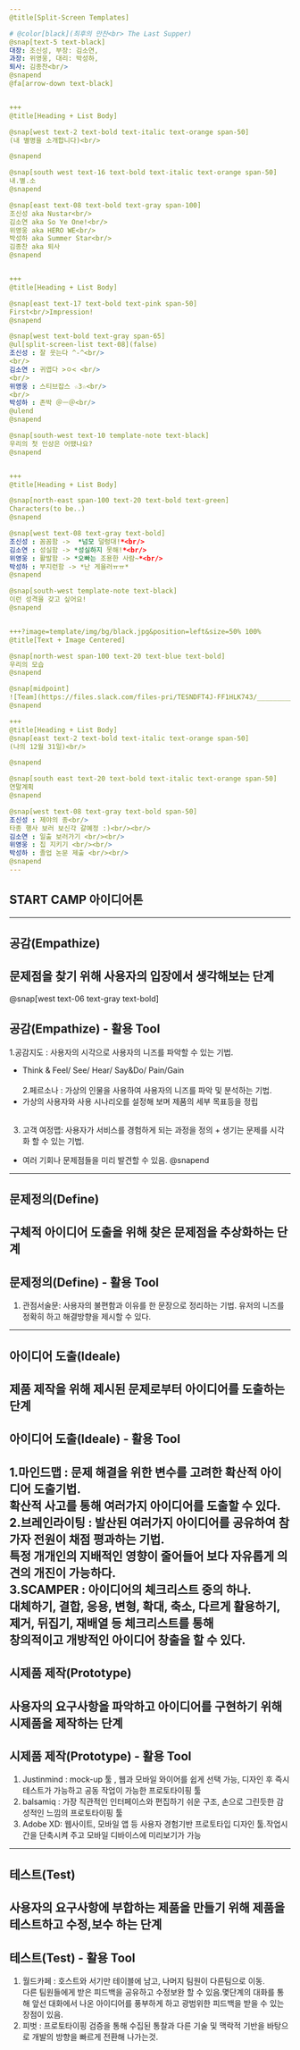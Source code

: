 ```yaml
---
@title[Split-Screen Templates]

# @color[black](최후의 만찬<br> The Last Supper)
@snap[text-5 text-black]
대장: 조신성, 부장: 김소연,  
과장: 위영웅, 대리: 박성하,  
퇴사: 김종찬<br/>  
@snapend
@fa[arrow-down text-black]


+++
@title[Heading + List Body]

@snap[west text-2 text-bold text-italic text-orange span-50]
(내 별명을 소개합니다)<br/>

@snapend

@snap[south west text-16 text-bold text-italic text-orange span-50]
내.별.소
@snapend

@snap[east text-08 text-bold text-gray span-100]
조신성 aka Nustar<br/>  
김소연 aka So Ye One!<br/>  
위영웅 aka HERO WE<br/>  
박성하 aka Summer Star<br/>  
김종찬 aka 퇴사  
@snapend


+++
@title[Heading + List Body]

@snap[east text-17 text-bold text-pink span-50]
First<br/>Impression!
@snapend

@snap[west text-bold text-gray span-65]
@ul[split-screen-list text-08](false)
조신성 : 잘 웃는다 ^-^<br/>
<br/>
김소연 : 귀엽다 >ㅇ< <br/>
<br/>
위영웅 : 스티브잡스 ☆3☆<br/>
<br/>
박성하 : 존박 ＠ㅡ＠<br/>
@ulend
@snapend

@snap[south-west text-10 template-note text-black]
우리의 첫 인상은 어땠나요?
@snapend


+++
@title[Heading + List Body]

@snap[north-east span-100 text-20 text-bold text-green]
Characters(to be..)
@snapend

@snap[west text-08 text-gray text-bold]
조신성 : 꼼꼼함 ->  *넘모 덜렁대!*<br/>  
김소연 : 성실함 -> *성실하지 못해!*<br/>  
위영웅 : 활발함 -> *오빠는 조용한 사람~*<br/>  
박성하 : 부지런함 -> *난 게을러ㅠㅠ* 
@snapend

@snap[south-west template-note text-black]
이런 성격을 갖고 싶어요!
@snapend


+++?image=template/img/bg/black.jpg&position=left&size=50% 100%
@title[Text + Image Centered]

@snap[north-west span-100 text-20 text-blue text-bold]
우리의 모습
@snapend

@snap[midpoint]
![Team](https://files.slack.com/files-pri/TESNDFT4J-FF1HLK743/_____________.jpg "최후의 만찬")
@snapend

+++
@title[Heading + List Body]
@snap[east text-2 text-bold text-italic text-orange span-50]
(나의 12월 31일)<br/>

@snapend

@snap[south east text-20 text-bold text-italic text-orange span-50]
연말계획
@snapend

@snap[west text-08 text-gray text-bold span-50]
조신성 : 제야의 종<br/>
타종 행사 보러 보신각 갈예정 :)<br/><br/>
김소연 : 일출 보러가기 <br/><br/>
위영웅 : 집 지키기 <br/><br/>
박성하 : 졸업 논문 제출 <br/><br/>
@snapend
---
```

## START CAMP 아이디어톤
---
## 공감(Empathize)
문제점을 찾기 위해 사용자의 입장에서 생각해보는 단계
---

@snap[west text-06 text-gray text-bold]
## 공감(Empathize) - 활용 Tool
 1.공감지도 : 사용자의 시각으로 사용자의 니즈를 파악할 수 있는 기법.<br/>
 - Think & Feel/ See/ Hear/ Say&Do/ Pain/Gain<br><br/>
2.페르소나 : 가상의 인물을 사용하여 사용자의 니즈를 파악 및 분석하는 기법.<br/>
 - 가상의 사용자와 사용 시나리오를 설정해 보며 제품의 세부 목표등을 정립<br><br/>
3. 고객 여정맵: 사용자가 서비스를 경험하게 되는 과정을 정의 + 생기는 문제를 시각화 할 수 있는 기법.<br>
 - 여러 기회나 문제점들을 미리 발견할 수 있음.
@snapend
---
## 문제정의(Define)
구체적 아이디어 도출을 위해 찾은 문제점을 추상화하는 단계
---
## 문제정의(Define) - 활용 Tool
1. 관점서술문: 사용자의 불편함과 이유를 한 문장으로 정리하는 기법. 유저의 니즈를 정확히 하고 해결방향을 제시할 수 있다.
---
## 아이디어 도출(Ideale)
제품 제작을 위해 제시된 문제로부터 아이디어를 도출하는 단계
---
## 아이디어 도출(Ideale) - 활용 Tool
1.마인드맵 : 문제 해결을 위한 변수를 고려한 확산적 아이디어 도출기법.<br>
          확산적 사고를 통해 여러가지 아이디어를 도출할 수 있다.<br>
2.브레인라이팅 : 발산된 여러가지 아이디어를 공유하여 참가자 전원이 채점 평과하는 기법. <br>
              특정 개개인의 지배적인 영향이 줄어들어 보다 자유롭게 의견의 개진이 가능하다. <br>
3.SCAMPER : 아이디어의 체크리스트 중의 하나.<br>
          대체하기, 결합, 응용, 변형, 확대, 축소, 다르게 활용하기, 제거, 뒤집기, 재배열 등 체크리스트를 통해 <br>
          창의적이고 개방적인 아이디어 창출을 할 수 있다.
---
## 시제품 제작(Prototype)
사용자의 요구사항을 파악하고 아이디어를 구현하기 위해 시제품을 제작하는 단계
---
## 시제품 제작(Prototype) - 활용 Tool
1. Justinmind : mock-up 툴 , 웹과 모바일 와이어를 쉽게 선택 가능, 디자인 후 즉시 테스트가 가능하고 공동 작업이 가능한 프로토타이핑 툴<br>
2. balsamiq : 가장 직관적인 인터페이스와 편집하기 쉬운 구조, 손으로 그린듯한 감성적인 느낌의 프로토타이핑 툴<br>
3. Adobe XD: 웹사이트, 모바일 앱 등 사용자 경험기반 프로토타입 디자인 툴.작업시간을 단축시켜 주고 모바일 디바이스에 미리보기가 가능<br>
---
## 테스트(Test)
사용자의 요구사항에 부합하는 제품을 만들기 위해 제품을 테스트하고 수정,보수 하는 단계
---
## 테스트(Test) - 활용 Tool
1. 월드카페 : 호스트와 서기만 테이블에 남고, 나머지 팀원이 다른팀으로 이동.<br>
            다른 팀원들에게 받은 피드백을 공유하고 수정보완 할 수 있음.몇단계의 대화를 통해 앞선 대화에서 나온 아이디어를 풍부하게 하고 광범위한 피드백을 받을 수 있는 장점이 있음.<br>
2. 피벗 : 프로토타이핑 검증을 통해 수집된 통찰과 다른 기술 및 맥락적 기반을 바탕으로 개발의 방향을 빠르게 전환해 나가는것.
